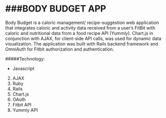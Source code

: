 ###BODY BUDGET APP
===

Body Budget is a caloric management/ recipe-suggestion web application that integrates caloric and activity data received from a user’s FitBit with caloric and nutritional data from a food recipe API (Yummly). Chart.js in conjunction with AJAX, for client-side API calls, was used for dynamic data visualization. The application was built with Rails backend framework and OmniAuth for Fitbit authorization and authentication.

#####Technology:
* Javascript
2. AJAX
3. Ruby
4. Rails
5. Chart.js
6. OAuth
7. Fitbit API
8. Yummly API
